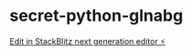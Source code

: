 # secret-python-glnabg

[Edit in StackBlitz next generation editor ⚡️](https://stackblitz.com/~/github.com/cseth1/secret-python-glnabg)